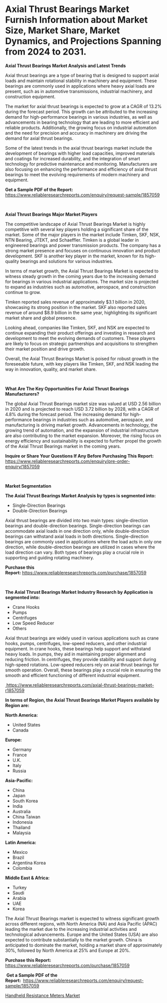 <p><h1>Axial Thrust Bearings Market Furnish Information about Market Size, Market Share, Market Dynamics, and Projections Spanning from 2024 to 2031.</h1></p><p><strong>Axial Thrust Bearings Market Analysis and Latest Trends</strong></p>
<p><p>Axial thrust bearings are a type of bearing that is designed to support axial loads and maintain rotational stability in machinery and equipment. These bearings are commonly used in applications where heavy axial loads are present, such as in automotive transmissions, industrial machinery, and construction equipment.</p><p>The market for axial thrust bearings is expected to grow at a CAGR of 13.2% during the forecast period. This growth can be attributed to the increasing demand for high-performance bearings in various industries, as well as advancements in bearing technology that are leading to more efficient and reliable products. Additionally, the growing focus on industrial automation and the need for precision and accuracy in machinery are driving the demand for axial thrust bearings.</p><p>Some of the latest trends in the axial thrust bearings market include the development of bearings with higher load capacities, improved materials and coatings for increased durability, and the integration of smart technology for predictive maintenance and monitoring. Manufacturers are also focusing on enhancing the performance and efficiency of axial thrust bearings to meet the evolving requirements of modern machinery and equipment.</p></p>
<p><strong>Get a Sample PDF of the Report:&nbsp;</strong> <a href="https://www.reliableresearchreports.com/enquiry/request-sample/1857059">https://www.reliableresearchreports.com/enquiry/request-sample/1857059</a></p>
<p>&nbsp;</p>
<p><strong>Axial Thrust Bearings Major Market Players</strong></p>
<p><p>The competitive landscape of Axial Thrust Bearings Market is highly competitive with several key players holding a significant share of the market. Some of the major players in the market include Timken, SKF, NSK, NTN Bearing, JTEKT, and Schaeffler. Timken is a global leader in engineered bearings and power transmission products. The company has a strong market presence and focuses on continuous innovation and product development. SKF is another key player in the market, known for its high-quality bearings and solutions for various industries.</p><p>In terms of market growth, the Axial Thrust Bearings Market is expected to witness steady growth in the coming years due to the increasing demand for bearings in various industrial applications. The market size is projected to expand as industries such as automotive, aerospace, and construction continue to grow.</p><p>Timken reported sales revenue of approximately $3.1 billion in 2020, showcasing its strong position in the market. SKF also reported sales revenue of around $8.9 billion in the same year, highlighting its significant market share and global presence.</p><p>Looking ahead, companies like Timken, SKF, and NSK are expected to continue expanding their product offerings and investing in research and development to meet the evolving demands of customers. These players are likely to focus on strategic partnerships and acquisitions to strengthen their market position and drive growth.</p><p>Overall, the Axial Thrust Bearings Market is poised for robust growth in the foreseeable future, with key players like Timken, SKF, and NSK leading the way in innovation, quality, and market share.</p></p>
<p>&nbsp;</p>
<p><strong>What Are The Key Opportunities For Axial Thrust Bearings Manufacturers?</strong></p>
<p><p>The global Axial Thrust Bearings market size was valued at USD 2.56 billion in 2020 and is projected to reach USD 3.72 billion by 2028, with a CAGR of 4.8% during the forecast period. The increasing demand for high-performance bearings in industries such as automotive, aerospace, and manufacturing is driving market growth. Advancements in technology, the growing trend of automation, and the expansion of industrial infrastructure are also contributing to the market expansion. Moreover, the rising focus on energy efficiency and sustainability is expected to further propel the growth of the Axial Thrust Bearings market in the coming years.</p></p>
<p><strong>Inquire or Share Your Questions If Any Before Purchasing This Report:</strong> <a href="https://www.reliableresearchreports.com/enquiry/pre-order-enquiry/1857059">https://www.reliableresearchreports.com/enquiry/pre-order-enquiry/1857059</a></p>
<p>&nbsp;</p>
<p><strong>Market Segmentation</strong></p>
<p><strong>The Axial Thrust Bearings Market Analysis by types is segmented into:</strong></p>
<p><ul><li>Single-Direction Bearings</li><li>Double-Direction Bearings</li></ul></p>
<p><p>Axial thrust bearings are divided into two main types: single-direction bearings and double-direction bearings. Single-direction bearings can accommodate axial loads in one direction only, while double-direction bearings can withstand axial loads in both directions. Single-direction bearings are commonly used in applications where the load acts in only one direction, while double-direction bearings are utilized in cases where the load direction can vary. Both types of bearings play a crucial role in supporting and guiding rotating machinery.</p></p>
<p><strong>Purchase this Report:&nbsp;</strong><a href="https://www.reliableresearchreports.com/purchase/1857059">https://www.reliableresearchreports.com/purchase/1857059</a></p>
<p>&nbsp;</p>
<p><strong>The Axial Thrust Bearings Market Industry Research by Application is segmented into:</strong></p>
<p><ul><li>Crane Hooks</li><li>Pumps</li><li>Centrifuges</li><li>Low Speed Reducer</li><li>Others</li></ul></p>
<p><p>Axial thrust bearings are widely used in various applications such as crane hooks, pumps, centrifuges, low-speed reducers, and other industrial equipment. In crane hooks, these bearings help support and withstand heavy loads. In pumps, they aid in maintaining proper alignment and reducing friction. In centrifuges, they provide stability and support during high-speed rotations. Low-speed reducers rely on axial thrust bearings for smooth operation. Overall, these bearings play a crucial role in ensuring the smooth and efficient functioning of different industrial equipment.</p></p>
<p><a href="https://www.reliableresearchreports.com/axial-thrust-bearings-market-r1857059">&nbsp;https://www.reliableresearchreports.com/axial-thrust-bearings-market-r1857059</a></p>
<p><strong>In terms of Region, the Axial Thrust Bearings Market Players available by Region are:</strong></p>
<p>
    <p> <strong> North America: </strong>
        <ul>
            <li>United States</li>
            <li>Canada</li>
        </ul>
        </p> 
    <p> <strong> Europe: </strong>
        <ul>
            <li>Germany</li>
            <li>France</li>
            <li>U.K.</li>
            <li>Italy</li>
            <li>Russia</li>
        </ul>
        </p> 
    <p> <strong> Asia-Pacific: </strong>
        <ul>
            <li>China</li>
            <li>Japan</li>
            <li>South Korea</li>
            <li>India</li>
            <li>Australia</li>
            <li>China Taiwan</li>
            <li>Indonesia</li>
            <li>Thailand</li>
            <li>Malaysia</li>
        </ul>
        </p> 
    <p> <strong> Latin America: </strong>
        <ul>
            <li>Mexico</li>
            <li>Brazil</li>
            <li>Argentina Korea</li>
            <li>Colombia</li>
        </ul>
        </p> 
    <p> <strong> Middle East & Africa: </strong>
        <ul>
            <li>Turkey</li>
            <li>Saudi</li>
            <li>Arabia</li>
            <li>UAE</li>
            <li>Korea</li>
        </ul>
    </p>
    </p>
<p><p>The Axial Thrust Bearings market is expected to witness significant growth across different regions, with North America (NA) and Asia Pacific (APAC) leading the market due to the increasing industrial activities and technological advancements. Europe and the United States (USA) are also expected to contribute substantially to the market growth. China is anticipated to dominate the market, holding a market share of approximately 30%, followed by North America at 25% and Europe at 20%.</p></p>
<p><strong>Purchase this Report: </strong><a href="https://www.reliableresearchreports.com/purchase/1857059">https://www.reliableresearchreports.com/purchase/1857059</a></p>
<p>&nbsp;<strong>Get a Sample PDF of the Report:&nbsp;&nbsp;</strong><a href="https://www.reliableresearchreports.com/enquiry/request-sample/1857059">https://www.reliableresearchreports.com/enquiry/request-sample/1857059</a></p>
<p><strong></strong></p>
<p><p><a href="https://github.com/Birdieynch/Market-Research-Report-List-1/blob/main/handheld-resistance-meters-market.md">Handheld Resistance Meters Market</a></p></p>